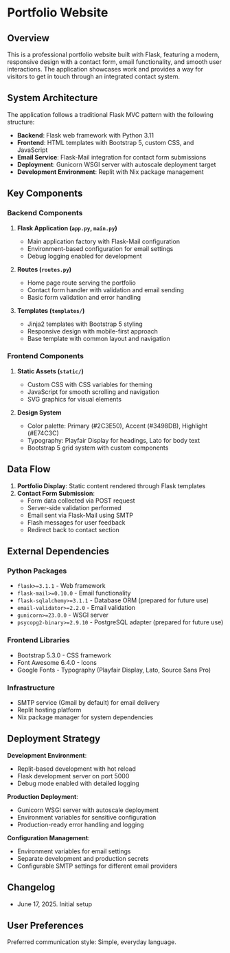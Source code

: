 # Portfolio Website

## Overview

This is a professional portfolio website built with Flask, featuring a modern, responsive design with a contact form, email functionality, and smooth user interactions. The application showcases work and provides a way for visitors to get in touch through an integrated contact system.

## System Architecture

The application follows a traditional Flask MVC pattern with the following structure:

- **Backend**: Flask web framework with Python 3.11
- **Frontend**: HTML templates with Bootstrap 5, custom CSS, and JavaScript
- **Email Service**: Flask-Mail integration for contact form submissions
- **Deployment**: Gunicorn WSGI server with autoscale deployment target
- **Development Environment**: Replit with Nix package management

## Key Components

### Backend Components

1. **Flask Application (`app.py`, `main.py`)**
   - Main application factory with Flask-Mail configuration
   - Environment-based configuration for email settings
   - Debug logging enabled for development

2. **Routes (`routes.py`)**
   - Home page route serving the portfolio
   - Contact form handler with validation and email sending
   - Basic form validation and error handling

3. **Templates (`templates/`)**
   - Jinja2 templates with Bootstrap 5 styling
   - Responsive design with mobile-first approach
   - Base template with common layout and navigation

### Frontend Components

1. **Static Assets (`static/`)**
   - Custom CSS with CSS variables for theming
   - JavaScript for smooth scrolling and navigation
   - SVG graphics for visual elements

2. **Design System**
   - Color palette: Primary (#2C3E50), Accent (#3498DB), Highlight (#E74C3C)
   - Typography: Playfair Display for headings, Lato for body text
   - Bootstrap 5 grid system with custom components

## Data Flow

1. **Portfolio Display**: Static content rendered through Flask templates
2. **Contact Form Submission**:
   - Form data collected via POST request
   - Server-side validation performed
   - Email sent via Flask-Mail using SMTP
   - Flash messages for user feedback
   - Redirect back to contact section

## External Dependencies

### Python Packages
- `flask>=3.1.1` - Web framework
- `flask-mail>=0.10.0` - Email functionality
- `flask-sqlalchemy>=3.1.1` - Database ORM (prepared for future use)
- `email-validator>=2.2.0` - Email validation
- `gunicorn>=23.0.0` - WSGI server
- `psycopg2-binary>=2.9.10` - PostgreSQL adapter (prepared for future use)

### Frontend Libraries
- Bootstrap 5.3.0 - CSS framework
- Font Awesome 6.4.0 - Icons
- Google Fonts - Typography (Playfair Display, Lato, Source Sans Pro)

### Infrastructure
- SMTP service (Gmail by default) for email delivery
- Replit hosting platform
- Nix package manager for system dependencies

## Deployment Strategy

**Development Environment**:
- Replit-based development with hot reload
- Flask development server on port 5000
- Debug mode enabled with detailed logging

**Production Deployment**:
- Gunicorn WSGI server with autoscale deployment
- Environment variables for sensitive configuration
- Production-ready error handling and logging

**Configuration Management**:
- Environment variables for email settings
- Separate development and production secrets
- Configurable SMTP settings for different email providers

## Changelog

- June 17, 2025. Initial setup

## User Preferences

Preferred communication style: Simple, everyday language.